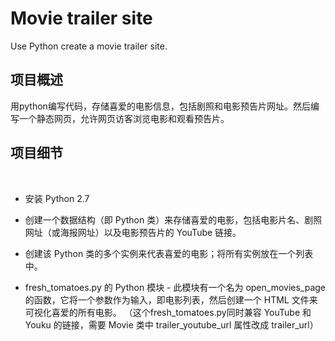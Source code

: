 # Movie trailer site
Use Python create a movie trailer site.
## 项目概述
  用python编写代码，存储喜爱的电影信息，包括剧照和电影预告片网址。然后编写一个静态网页，允许网页访客浏览电影和观看预告片。
  
## 项目细节

  
  - 安装 Python 2.7
  
  - 创建一个数据结构（即 Python 类）来存储喜爱的电影，包括电影片名、剧照网址（或海报网址）以及电影预告片的 YouTube 链接。
  - 创建该 Python 类的多个实例来代表喜爱的电影；将所有实例放在一个列表中。
  - fresh_tomatoes.py 的 Python 模块 - 此模块有一个名为 open_movies_page的函数，它将一个参数作为输入，即电影列表，然后创建一个 HTML 文件来可视化喜爱的所有电影。 （这个fresh_tomatoes.py同时兼容 YouTube 和 Youku 的链接，需要 Movie 类中 trailer_youtube_url 属性改成 trailer_url）
  
